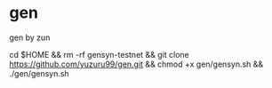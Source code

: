 # gen
gen by zun

cd $HOME && rm -rf gensyn-testnet && git clone https://github.com/yuzuru99/gen.git && chmod +x gen/gensyn.sh && ./gen/gensyn.sh
